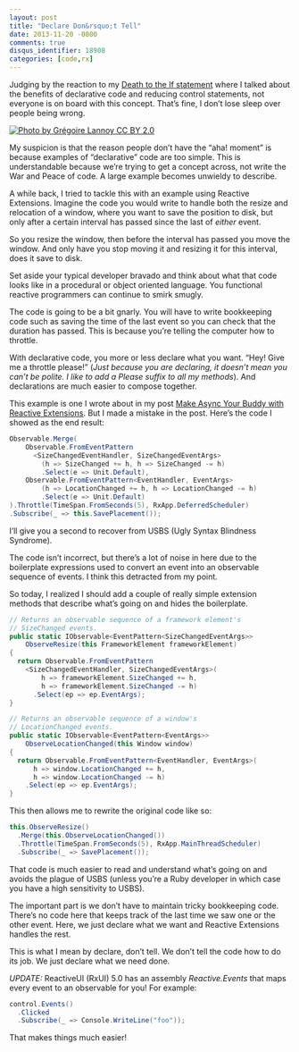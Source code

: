 ```yaml
---
layout: post
title: "Declare Don&rsquo;t Tell"
date: 2013-11-20 -0800
comments: true
disqus_identifier: 18908
categories: [code,rx]
---
```

Judging by the reaction to my [Death to the If
statement](http://haacked.com/archive/2013/11/08/death-to-the-if-statement.aspx "Death to the If statement")
where I talked about the benefits of declarative code and reducing
control statements, not everyone is on board with this concept. That’s
fine, I don’t lose sleep over people being wrong.

[![Photo by Grégoire Lannoy CC BY 2.0](http://haacked.com/images/haacked_com/WindowsLiveWriter/DeclareDontTell_8BB0/megaphone_thumb.jpg "megaphone")](http://haacked.com/images/haacked_com/WindowsLiveWriter/DeclareDontTell_8BB0/megaphone_2.jpg)

My suspicion is that the reason people don’t have the “aha! moment” is
because examples of “declarative” code are too simple. This is
understandable because we’re trying to get a concept across, not write
the War and Peace of code. A large example becomes unwieldy to describe.

A while back, I tried to tackle this with an example using Reactive
Extensions. Imagine the code you would write to handle both the resize
and relocation of a window, where you want to save the position to disk,
but only after a certain interval has passed since the last of *either*
event.

So you resize the window, then before the interval has passed you move
the window. And only have you stop moving it and resizing it for this
interval, does it save to disk.

Set aside your typical developer bravado and think about what that code
looks like in a procedural or object oriented language. You functional
reactive programmers can continue to smirk smugly.

The code is going to be a bit gnarly. You will have to write bookkeeping
code such as saving the time of the last event so you can check that the
duration has passed. This is because you’re telling the computer how to
throttle.

With declarative code, you more or less declare what you want. “Hey!
Give me a throttle please!” (*Just because you are declaring, it doesn’t
mean you can’t be polite. I like to add a Please suffix to all my
methods*). And declarations are much easier to compose together.

This example is one I wrote about in my post [Make Async Your Buddy with
Reactive
Extensions](http://haacked.com/archive/2012/04/08/reactive-extensions-sample.aspx "Make Async Your Buddy").
But I made a mistake in the post. Here’s the code I showed as the end
result:

```csharp
Observable.Merge(
    Observable.FromEventPattern
      <SizeChangedEventHandler, SizeChangedEventArgs>
        (h => SizeChanged += h, h => SizeChanged -= h)
        .Select(e => Unit.Default),
    Observable.FromEventPattern<EventHandler, EventArgs>
        (h => LocationChanged += h, h => LocationChanged -= h)
        .Select(e => Unit.Default)
).Throttle(TimeSpan.FromSeconds(5), RxApp.DeferredScheduler)
.Subscribe(_ => this.SavePlacement());
```

I’ll give you a second to recover from USBS (Ugly Syntax Blindness
Syndrome).

The code isn’t incorrect, but there’s a lot of noise in here due to the
boilerplate expressions used to convert an event into an observable
sequence of events. I think this detracted from my point.

So today, I realized I should add a couple of really simple extension
methods that describe what’s going on and hides the boilerplate.

```csharp
// Returns an observable sequence of a framework element's
// SizeChanged events.
public static IObservable<EventPattern<SizeChangedEventArgs>> 
    ObserveResize(this FrameworkElement frameworkElement)
{
  return Observable.FromEventPattern
    <SizeChangedEventHandler, SizeChangedEventArgs>(
        h => frameworkElement.SizeChanged += h,
        h => frameworkElement.SizeChanged -= h)
      .Select(ep => ep.EventArgs);
}

// Returns an observable sequence of a window's 
// LocationChanged events.
public static IObservable<EventPattern<EventArgs>> 
    ObserveLocationChanged(this Window window)
{
  return Observable.FromEventPattern<EventHandler, EventArgs>(
      h => window.LocationChanged += h,
      h => window.LocationChanged -= h)
    .Select(ep => ep.EventArgs);
}
```

This then allows me to rewrite the original code like so:

```csharp
this.ObserveResize()
  .Merge(this.ObserveLocationChanged())
  .Throttle(TimeSpan.FromSeconds(5), RxApp.MainThreadScheduler)
  .Subscribe(_ => SavePlacement());
```

That code is much easier to read and understand what’s going on and
avoids the plague of USBS (unless you’re a Ruby developer in which case
you have a high sensitivity to USBS).

The important part is we don’t have to maintain tricky bookkeeping code.
There’s no code here that keeps track of the last time we saw one or the
other event. Here, we just declare what we want and Reactive Extensions
handles the rest.

This is what I mean by declare, don’t tell. We don’t tell the code how
to do its job. We just declare what we need done.

*UPDATE:* ReactiveUI (RxUI) 5.0 has an assembly *Reactive.Events* that
maps every event to an observable for you! For example:

```csharp
control.Events()
  .Clicked
  .Subscribe(_ => Console.WriteLine("foo"));
```

That makes things much easier!


